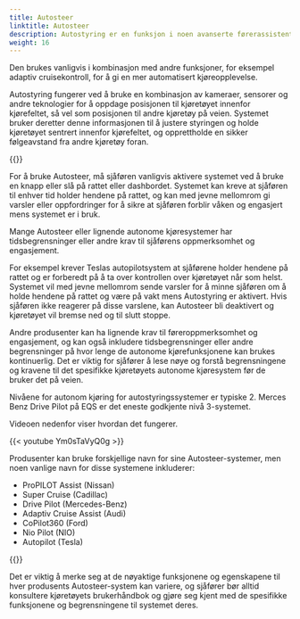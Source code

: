 ```yaml
---
title: Autosteer
linktitle: Autosteer
description: Autostyring er en funksjon i noen avanserte førerassistentsystemer som lar et kjøretøy automatisk styre seg selv innenfor et kjørefelt på en motorvei eller motorvei.
weight: 16
---
```

<!-- markdownlint-disable MD033 -->

Den brukes vanligvis i kombinasjon med andre funksjoner, for eksempel adaptiv cruisekontroll, for å gi en mer automatisert kjøreopplevelse.

Autostyring fungerer ved å bruke en kombinasjon av kameraer, sensorer og andre teknologier for å oppdage posisjonen til kjøretøyet innenfor kjørefeltet, så vel som posisjonen til andre kjøretøy på veien. Systemet bruker deretter denne informasjonen til å justere styringen og holde kjøretøyet sentrert innenfor kjørefeltet, og opprettholde en sikker følgeavstand fra andre kjøretøy foran.

{{<evkxdisplayaddarticle />}}

For å bruke Autosteer, må sjåføren vanligvis aktivere systemet ved å bruke en knapp eller slå på rattet eller dashbordet. Systemet kan kreve at sjåføren til enhver tid holder hendene på rattet, og kan med jevne mellomrom gi varsler eller oppfordringer for å sikre at sjåføren forblir våken og engasjert mens systemet er i bruk.

Mange Autosteer eller lignende autonome kjøresystemer har tidsbegrensninger eller andre krav til sjåførens oppmerksomhet og engasjement.

For eksempel krever Teslas autopilotsystem at sjåførene holder hendene på rattet og er forberedt på å ta over kontrollen over kjøretøyet når som helst. Systemet vil med jevne mellomrom sende varsler for å minne sjåføren om å holde hendene på rattet og være på vakt mens Autostyring er aktivert. Hvis sjåføren ikke reagerer på disse varslene, kan Autosteer bli deaktivert og kjøretøyet vil bremse ned og til slutt stoppe.

Andre produsenter kan ha lignende krav til føreroppmerksomhet og engasjement, og kan også inkludere tidsbegrensninger eller andre begrensninger på hvor lenge de autonome kjørefunksjonene kan brukes kontinuerlig. Det er viktig for sjåfører å lese nøye og forstå begrensningene og kravene til det spesifikke kjøretøyets autonome kjøresystem før de bruker det på veien.

Nivåene for autonom kjøring for autostyringssystemer er typiske 2. Merces Benz Drive Pilot på EQS er det eneste godkjente nivå 3-systemet.

Videoen nedenfor viser hvordan det fungerer.

{{< youtube Ym0sTaVyQ0g >}}

Produsenter kan bruke forskjellige navn for sine Autosteer-systemer, men noen vanlige navn for disse systemene inkluderer:

- ProPILOT Assist (Nissan)
- Super Cruise (Cadillac)
- Drive Pilot (Mercedes-Benz)
- Adaptiv Cruise Assist (Audi)
- CoPilot360 (Ford)
- Nio Pilot (NIO)
- Autopilot (Tesla)

{{<evkxdisplayaddarticle />}}

Det er viktig å merke seg at de nøyaktige funksjonene og egenskapene til hver produsents Autosteer-system kan variere, og sjåfører bør alltid konsultere kjøretøyets brukerhåndbok og gjøre seg kjent med de spesifikke funksjonene og begrensningene til systemet deres.
